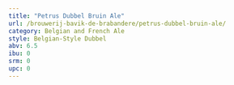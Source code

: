 ```yaml
---
title: "Petrus Dubbel Bruin Ale"
url: /brouwerij-bavik-de-brabandere/petrus-dubbel-bruin-ale/
category: Belgian and French Ale
style: Belgian-Style Dubbel
abv: 6.5
ibu: 0
srm: 0
upc: 0
---
```


